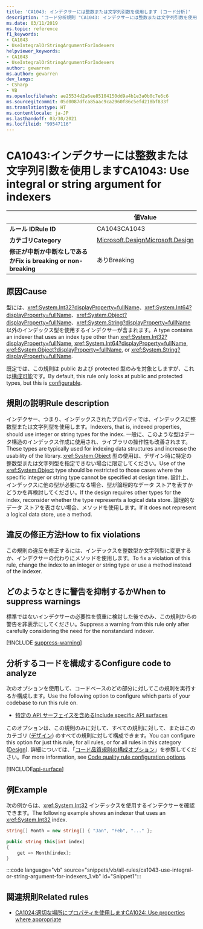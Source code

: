 ```yaml
---
title: 'CA1043: インデクサーには整数または文字列引数を使用します (コード分析)'
description: 'コード分析規則 "CA1043: インデクサーには整数または文字列引数を使用します" について説明します'
ms.date: 03/11/2019
ms.topic: reference
f1_keywords:
- CA1043
- UseIntegralOrStringArgumentForIndexers
helpviewer_keywords:
- CA1043
- UseIntegralOrStringArgumentForIndexers
author: gewarren
ms.author: gewarren
dev_langs:
- CSharp
- VB
ms.openlocfilehash: ae25534d2a6ee85104150dd9a4b1e3a0b0c7e6c6
ms.sourcegitcommit: 05d0087dfca85aac9ca2960f86c5efd218bf833f
ms.translationtype: HT
ms.contentlocale: ja-JP
ms.lasthandoff: 03/30/2021
ms.locfileid: "99547116"
---
```

# <a name="ca1043-use-integral-or-string-argument-for-indexers"></a><span data-ttu-id="48846-103">CA1043:インデクサーには整数または文字列引数を使用します</span><span class="sxs-lookup"><span data-stu-id="48846-103">CA1043: Use integral or string argument for indexers</span></span>

| | <span data-ttu-id="48846-104">値</span><span class="sxs-lookup"><span data-stu-id="48846-104">Value</span></span> |
|-|-|
| <span data-ttu-id="48846-105">**ルール ID**</span><span class="sxs-lookup"><span data-stu-id="48846-105">**Rule ID**</span></span> |<span data-ttu-id="48846-106">CA1043</span><span class="sxs-lookup"><span data-stu-id="48846-106">CA1043</span></span>|
| <span data-ttu-id="48846-107">**カテゴリ**</span><span class="sxs-lookup"><span data-stu-id="48846-107">**Category**</span></span> |[<span data-ttu-id="48846-108">Microsoft.Design</span><span class="sxs-lookup"><span data-stu-id="48846-108">Microsoft.Design</span></span>](design-warnings.md)|
| <span data-ttu-id="48846-109">**修正が中断か中断なしであるか**</span><span class="sxs-lookup"><span data-stu-id="48846-109">**Fix is breaking or non-breaking**</span></span> |<span data-ttu-id="48846-110">あり</span><span class="sxs-lookup"><span data-stu-id="48846-110">Breaking</span></span>|

## <a name="cause"></a><span data-ttu-id="48846-111">原因</span><span class="sxs-lookup"><span data-stu-id="48846-111">Cause</span></span>

<span data-ttu-id="48846-112">型には、<xref:System.Int32?displayProperty=fullName>、<xref:System.Int64?displayProperty=fullName>、<xref:System.Object?displayProperty=fullName>、<xref:System.String?displayProperty=fullName> 以外のインデックス型を使用するインデクサーが含まれます。</span><span class="sxs-lookup"><span data-stu-id="48846-112">A type contains an indexer that uses an index type other than <xref:System.Int32?displayProperty=fullName>, <xref:System.Int64?displayProperty=fullName>, <xref:System.Object?displayProperty=fullName>, or <xref:System.String?displayProperty=fullName>.</span></span>

<span data-ttu-id="48846-113">既定では、この規則は public および protected 型のみを対象としますが、これは[構成可能](#configure-code-to-analyze)です。</span><span class="sxs-lookup"><span data-stu-id="48846-113">By default, this rule only looks at public and protected types, but this is [configurable](#configure-code-to-analyze).</span></span>

## <a name="rule-description"></a><span data-ttu-id="48846-114">規則の説明</span><span class="sxs-lookup"><span data-stu-id="48846-114">Rule description</span></span>

<span data-ttu-id="48846-115">インデクサー、つまり、インデックスされたプロパティでは、インデックスに整数型または文字列型を使用します。</span><span class="sxs-lookup"><span data-stu-id="48846-115">Indexers, that is, indexed properties, should use integer or string types for the index.</span></span> <span data-ttu-id="48846-116">一般に、このような型はデータ構造のインデックス作成に使用され、ライブラリの操作性も改善されます。</span><span class="sxs-lookup"><span data-stu-id="48846-116">These types are typically used for indexing data structures and increase the usability of the library.</span></span> <span data-ttu-id="48846-117"><xref:System.Object> 型の使用は、デザイン時に特定の整数型または文字列型を指定できない場合に限定してください。</span><span class="sxs-lookup"><span data-stu-id="48846-117">Use of the <xref:System.Object> type should be restricted to those cases where the specific integer or string type cannot be specified at design time.</span></span> <span data-ttu-id="48846-118">設計上、インデックスに他の型が必要になる場合、型が論理的なデータ ストアを表すかどうかを再検討してください。</span><span class="sxs-lookup"><span data-stu-id="48846-118">If the design requires other types for the index, reconsider whether the type represents a logical data store.</span></span> <span data-ttu-id="48846-119">論理的なデータ ストアを表さない場合、メソッドを使用します。</span><span class="sxs-lookup"><span data-stu-id="48846-119">If it does not represent a logical data store, use a method.</span></span>

## <a name="how-to-fix-violations"></a><span data-ttu-id="48846-120">違反の修正方法</span><span class="sxs-lookup"><span data-stu-id="48846-120">How to fix violations</span></span>

<span data-ttu-id="48846-121">この規則の違反を修正するには、インデックスを整数型か文字列型に変更するか、インデクサーの代わりにメソッドを使用します。</span><span class="sxs-lookup"><span data-stu-id="48846-121">To fix a violation of this rule, change the index to an integer or string type or use a method instead of the indexer.</span></span>

## <a name="when-to-suppress-warnings"></a><span data-ttu-id="48846-122">どのようなときに警告を抑制するか</span><span class="sxs-lookup"><span data-stu-id="48846-122">When to suppress warnings</span></span>

<span data-ttu-id="48846-123">標準ではないインデクサーの必要性を慎重に検討した後でのみ、この規則からの警告を非表示にしてください。</span><span class="sxs-lookup"><span data-stu-id="48846-123">Suppress a warning from this rule only after carefully considering the need for the nonstandard indexer.</span></span>

[!INCLUDE [suppress-warning](../../../../includes/code-analysis/suppress-warning.md)]

## <a name="configure-code-to-analyze"></a><span data-ttu-id="48846-124">分析するコードを構成する</span><span class="sxs-lookup"><span data-stu-id="48846-124">Configure code to analyze</span></span>

<span data-ttu-id="48846-125">次のオプションを使用して、コードベースのどの部分に対してこの規則を実行するか構成します。</span><span class="sxs-lookup"><span data-stu-id="48846-125">Use the following option to configure which parts of your codebase to run this rule on.</span></span>

- [<span data-ttu-id="48846-126">特定の API サーフェイスを含める</span><span class="sxs-lookup"><span data-stu-id="48846-126">Include specific API surfaces</span></span>](#include-specific-api-surfaces)

<span data-ttu-id="48846-127">このオプションは、この規則のみに対して、すべての規則に対して、またはこのカテゴリ ([デザイン](design-warnings.md)) のすべての規則に対して構成できます。</span><span class="sxs-lookup"><span data-stu-id="48846-127">You can configure this option for just this rule, for all rules, or for all rules in this category ([Design](design-warnings.md)).</span></span> <span data-ttu-id="48846-128">詳細については、「[コード品質規則の構成オプション](../code-quality-rule-options.md)」を参照してください。</span><span class="sxs-lookup"><span data-stu-id="48846-128">For more information, see [Code quality rule configuration options](../code-quality-rule-options.md).</span></span>

[!INCLUDE[api-surface](~/includes/code-analysis/api-surface.md)]

## <a name="example"></a><span data-ttu-id="48846-129">例</span><span class="sxs-lookup"><span data-stu-id="48846-129">Example</span></span>

<span data-ttu-id="48846-130">次の例からは、<xref:System.Int32> インデックスを使用するインデクサーを確認できます。</span><span class="sxs-lookup"><span data-stu-id="48846-130">The following example shows an indexer that uses an <xref:System.Int32> index.</span></span>

```csharp
string[] Month = new string[] { "Jan", "Feb", "..." };

public string this[int index]
{
    get => Month[index];
}
```

:::code language="vb" source="snippets/vb/all-rules/ca1043-use-integral-or-string-argument-for-indexers_1.vb" id="Snippet1":::

## <a name="related-rules"></a><span data-ttu-id="48846-131">関連規則</span><span class="sxs-lookup"><span data-stu-id="48846-131">Related rules</span></span>

- [<span data-ttu-id="48846-132">CA1024:適切な場所にプロパティを使用します</span><span class="sxs-lookup"><span data-stu-id="48846-132">CA1024: Use properties where appropriate</span></span>](ca1024.md)
